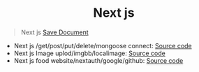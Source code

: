 <!-- PROJECT LOGO -->
 <p align="center">
    <h1 align="center">Next js</h1>
</p>


> Next js [Save Document](https://github.com/julfiker755/IMPORTANT/tree/main/Next%20js)
 - Next js /get/post/put/delete/mongoose connect: [Source code](https://github.com/julfiker755/Next-js-mongoose)
 - Next js Image uplod/imgbb/localimage: [Source code](https://github.com/julfiker755/next-js-image-upload)
 - Next js food website/nextauth/google/github: [Source code](https://github.com/julfiker755/Food-nextjs)

